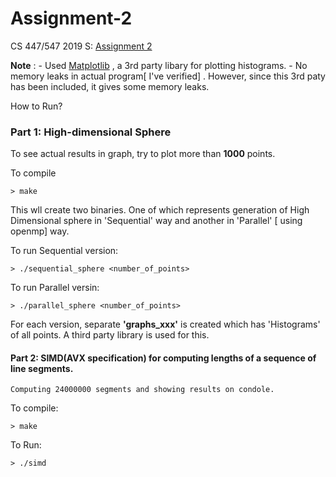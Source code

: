 # Assignment-2

CS 447/547 2019 S: [Assignment 2](http://www.cs.binghamton.edu/~kchiu/cs547/prog/2/)

**Note** : 
	- Used [Matplotlib](https://github.com/lava/matplotlib-cpp) , a 3rd party libary for plotting histograms.
	- No memory leaks in actual program[ I've verified] . However, since this 3rd paty has been included, it gives some memory leaks.

How to Run?

### Part 1: High-dimensional Sphere

To see actual results in graph, try to plot more than **1000** points.

To compile 

	> make

 This wll create two binaries. One of which represents generation of High Dimensional sphere in 'Sequential' way and another in 'Parallel' [ using openmp] way.

 To run Sequential version:

 	> ./sequential_sphere <number_of_points>

 To run Parallel versin:

 	> ./parallel_sphere <number_of_points>


 For each version, separate __'graphs_xxx'__ is created which has 'Histograms' of all points. A third party library is used for this.

#### Part 2: SIMD(AVX specification) for computing lengths of a sequence of line segments.

	Computing 24000000 segments and showing results on condole.

To compile:

	> make

To Run:

	> ./simd